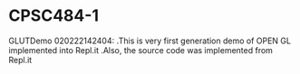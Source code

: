 # CPSC484-1
GLUTDemo
020222142404: 
.This is very first generation demo of OPEN GL implemented into Repl.it
.Also, the source code was implemented from Repl.it
